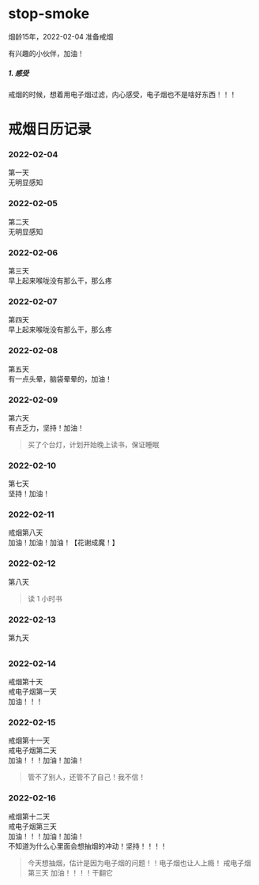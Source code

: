 # stop-smoke
<p>烟龄15年，2022-02-04 准备戒烟</p>
<p>有兴趣的小伙伴，加油！</p>

##### 1. 感受
<p>戒烟的时候，想着用电子烟过滤，内心感受，电子烟也不是啥好东西！！！</p>

# 戒烟日历记录
### 2022-02-04 
第一天 </br>
无明显感知</br>
### 2022-02-05 
第二天</br>
无明显感知</br>
### 2022-02-06 
第三天</br>
早上起来喉咙没有那么干，那么疼</br>
### 2022-02-07 
第四天</br>
早上起来喉咙没有那么干，那么疼</br>
### 2022-02-08 
第五天</br>
有一点头晕，脑袋晕晕的，加油！</br>
### 2022-02-09
第六天</br>
有点乏力，坚持！加油！</br>
> 买了个台灯，计划开始晚上读书，保证睡眠
### 2022-02-10
第七天</br>
坚持！加油！
### 2022-02-11
戒烟第八天</br>
加油！加油！加油！【花谢成魔！】
### 2022-02-12
第八天</br>
> 读 1 小时书
### 2022-02-13
第九天</br>
######
### 2022-02-14
戒烟第十天</br>
戒电子烟第一天</br>
加油！！！</br>
### 2022-02-15
戒烟第十一天</br>
戒电子烟第二天</br>
加油！！！加油！加油！</br>
> 管不了别人，还管不了自己！我不信！<br>
### 2022-02-16
戒烟第十二天</br>
戒电子烟第三天</br>
加油！！！加油！加油！</br> 
不知道为什么心里面会想抽烟的冲动！坚持！！！！<br>
> 今天想抽烟，估计是因为电子烟的问题！！电子烟也让人上瘾！
> 戒电子烟第三天 加油！！！！干翻它

